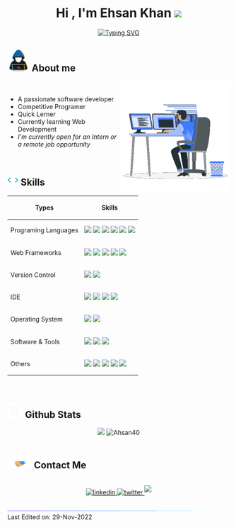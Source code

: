 <h1 align="center"><b>Hi , I'm Ehsan Khan </b><img src="https://media.giphy.com/media/hvRJCLFzcasrR4ia7z/giphy.gif" width="35"></h1>

<p align="center">
  <a href="https://git.io/typing-svg"><img src="https://readme-typing-svg.demolab.com?font=Fira+Code&pause=1000&width=435&lines=Assalamu+Alaikum+Warahmatullah...%E2%9D%A4" alt="Typing SVG" />
  </a>
</p>


## <picture><img src = "img/about_me.gif" width = 50px></picture>  **About me**

<picture> <img align="right" src="img/Right_Side.gif" width = 250px></picture>
<br>

- A passionate software developer
- Competitive Programer 
- Quick Lerner <!--[link](https://ehsan.pages.dev)-->
- Currently learning Web Development
- _I’m currently open for an Intern or a remote job opportunity_ <!--, this is [my resume](https://read.cv)-->

<br>

## <img src="img/code.gif" width ="25"><b> Skills</b>

<p align="center">

| <p>Types</p>                | Skills                                                                                                                                                                                                                                                                                                                                                                                                                                                                                                                                                                                                                               |
| --------------------------- | ------------------------------------------------------------------------------------------------------------------------------------------------------------------------------------------------------------------------------------------------------------------------------------------------------------------------------------------------------------------------------------------------------------------------------------------------------------------------------------------------------------------------------------------------------------------------------------------------------------------------------------ |
| <p>Programing Languages</p> | <img src="https://img.shields.io/badge/-C%20-%232370ED.svg?style=flat&logo=c&logoColor=white" /> <img src="https://img.shields.io/badge/C++%20-%2300599C.svg?style=flat&logo=c%2B%2B&logoColor=white" /> <img src="https://img.shields.io/badge/Python%20-%2314354C.svg?style=flat&logo=python&logoColor=white" /> <img src="https://img.shields.io/badge/Java%20-F22F46.svg?style=flat&logo=java&logoColor=white" /> <img src="https://img.shields.io/badge/JavaScript%20-%23F7DF1E.svg?style=flat&logo=javascript&logoColor=black" /> <img src="https://img.shields.io/badge/PHP%20-777BB4?style=flat&logo=PHP&logoColor=black" /> |
| <p>Web Frameworks</p>       | <img src="https://img.shields.io/badge/HTML5%20-%23E34F26.svg?style=flat&logo=html5&logoColor=white)" /> <img src="https://img.shields.io/badge/CSS%20-%231572B6.svg?style=flat&logo=css3&logoColor=white)" /> <img src="https://img.shields.io/badge/TailWind%20CSS%20-%2306B6D6.svg?style=flat&logo=tailwindcss&logoColor=white)" /> <img src="https://img.shields.io/badge/Svelte%20-%23FF3E00.svg?style=flat&logo=svelte&logoColor=white)" /> <img src="https://img.shields.io/badge/Django%20-%23092E20.svg?style=flat&logo=django&logoColor=white)" />                                                                         |
| <p>Version Control</p>      | <img src="https://img.shields.io/badge/Git-%23F05033.svg?style=flat&logo=git&logoColor=white)" /> <img src="https://img.shields.io/badge/Github-%23121011.svg?style=flat&logo=github&logoColor=white)" />                                                                                                                                                                                                                                                                                                                                                                                                                            |
| <p>IDE</p>                  | <img src="https://img.shields.io/badge/VSCode-0078d7.svg?style=flat&logo=visual-studio-code&logoColor=white)" /> <img src="https://img.shields.io/badge/IntelliJ%20IDEA-1B6AC6?style=flat&logo=intellijidea&logoColor=black)" /> <img src="https://img.shields.io/badge/PyCharm-FFFC00?style=flat&logo=pycharm&logoColor=black)" /> <img src="https://img.shields.io/badge/PhpStorm-A100FF?style=flat&logo=PhpStorm&logoColor=black)" />                                                                                                                                                                                             |
| <p>Operating System</p>     | <img src="https://img.shields.io/badge/Linux-FCC624?style=flat&logo=linux&logoColor=black)" /> <img src="https://img.shields.io/badge/Windows-0078D4?style=flat&logo=windows11&logoColor=black)" />                                                                                                                                                                                                                                                                                                                                                                                                                                  |
| <p>Software & Tools</p>     | <img src="https://img.shields.io/badge/Microsoft%20Office-D83B01?style=flat&logo=microsoftoffice&logoColor=black)" /> <img src="https://img.shields.io/badge/LibreOffice-18A303?style=flat&logo=libreoffice&logoColor=black)" /> <img src="https://img.shields.io/badge/Photoshop-31A8FF?style=flat&logo=AdobePhotoshop&logoColor=black)" />                                                                                                                                                                                                                                                                                         |
| <p>Others</p>               | <img src="https://img.shields.io/badge/Google%20Search-%234285F4.svg?style=flat&logo=google&logoColor=white)" /> <img src="https://img.shields.io/badge/Terminal-%23241F31.svg?style=flat&logo=gnometerminal&logoColor=white)" /> <img src="https://img.shields.io/badge/Markdown-%23000000.svg?style=flat&logo=markdown&logoColor=white)" /> <img src="https://img.shields.io/badge/Bash%20Scripting-%234EAA25.svg?style=flat&logo=gnubash&logoColor=white)" /> <img src="https://img.shields.io/badge/Batch%20Scripting-%234D4D4D.svg?style=flat&logo=windowsterminal&logoColor=white)" />                                         |

</p>
<br>

## <img src="img/Stats.gif" width="35"><b> Github Stats </b>

<div align="center">
  <img src="https://github-readme-stats.vercel.app/api?username=ahsan40&include_all_commits=true&count_private=true&show_icons=true&theme=gruvbox" width="450"/>
  <img src="https://github-readme-stats.vercel.app/api/top-langs?username=ahsan40&line_height=20&langs_count=8&show_icons=true&layout=compact&theme=gruvbox" width="375"  alt="Ahsan40"/>
</div>
<br>


## <img src="img/handshake.gif" width ="55"> <b> Contact Me</b>
<br>
<div align='center'>
<a href="https://linkedin.com/in/ehsan18t" target="_blank">
<img src="https://img.shields.io/badge/linkedin:  ehsan18t-%2300acee.svg?color=405DE6&style=for-the-badge&logo=linkedin&logoColor=white" alt=linkedin style="margin-bottom: 5px;"/>
</a>
<a href="https://twitter.com/ehsan18t" target="_blank">
<img src="https://img.shields.io/badge/twitter:  ehsan18t-%2300acee.svg?color=1DA1F2&style=for-the-badge&logo=twitter&logoColor=white" alt=twitter style="margin-bottom: 5px;"/>
</a>
<a href="mailto:ehsan18t@gmail.com" target="_blank">
<img src="https://img.shields.io/badge/gmail:  ehsan18t-%23EA4335.svg?style=for-the-badge&logo=gmail&logoColor=white" t=mail style="margin-bottom: 5px;" />
</a>
</div>
<br>

<img src="img/line.gif">
Last Edited on: 29-Nov-2022